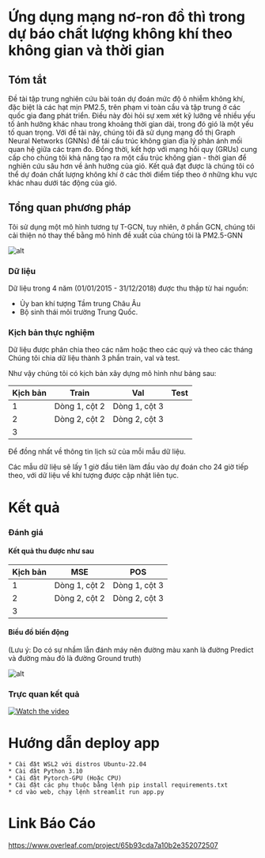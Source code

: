 # Ứng dụng mạng nơ-ron đồ thì trong dự báo chất lượng không khí theo không gian và thời gian

## Tóm tắt

Đề tài tập trung nghiên cứu bài toán dự đoán mức độ ô nhiễm không khí, đặc biệt
là các hạt mịn PM2.5, trên phạm vi toàn cầu và tập trung ở các quốc gia đang phát
triển. Điều này đòi hỏi sự xem xét kỹ lưỡng về nhiều yếu tố ảnh hưởng khác nhau
trong khoảng thời gian dài, trong đó gió là một yếu tố quan trọng. Với đề tài này,
chúng tôi đã sử dụng mạng đồ thị Graph Neural Networks (GNNs) để tái cấu trúc
không gian địa lý phản ánh mối quan hệ giữa các trạm đo. Đồng thời, kết hợp với
mạng hồi quy (GRUs) cung cấp cho chúng tôi khả năng tạo ra một cấu trúc không
gian - thời gian để nghiên cứu sâu hơn về ảnh hưởng của gió. Kết quả đạt được là
chúng tôi có thể dự đoán chất lượng không khí ở các thời điểm tiếp theo ở những
khu vực khác nhau dưới tác động của gió.

## Tổng quan phương pháp

Tôi sử dụng một mô hình tương tự T-GCN, tuy nhiên, ở phần GCN, chúng tôi cải thiện nó thay thế bằng mô hình đề xuất của chúng tôi là PM2.5-GNN

![alt](/image%20cap%20màn/slide_image/Đồ%20thị%20dự%20báo%20không%20gian%20và%20thời%20gian..png)

### Dữ liệu

Dữ liệu trong 4 năm (01/01/2015 - 31/12/2018) được thu thập từ hai nguồn: 
* Ủy ban khí tượng Tầm trung Châu Âu 
* Bộ sinh thái môi trường Trung Quốc.

### Kịch bản thực nghiệm

Dữ liệu được phân chia theo các năm hoặc theo các quý và theo các tháng
Chúng tôi chia dữ liệu thành 3 phần train, val và test. 

Như vậy chúng tôi có kịch bản xây dựng mô hình như bảng sau:

| Kịch bản | Train         | Val           | Test |
|----------|---------------|---------------|------|
| 1        | Dòng 1, cột 2 | Dòng 1, cột 3 |      |
| 2        | Dòng 2, cột 2 | Dòng 2, cột 3 |      |
| 3        |               |               |      |

Để đồng nhất về thông tin lịch sử của mỗi mẫu dữ liệu.

Các mẫu dữ liệu sẽ lấy 1 giờ đầu tiên làm đầu vào dự đoán cho 24 giờ tiếp theo, với dữ liệu về khí tượng được cập nhật liên tục.

# Kết quả

### Đánh giá

#### Kết quả thu được như sau

| Kịch bản | MSE           | POS           |
|----------|---------------|---------------|
| 1        | Dòng 1, cột 2 | Dòng 1, cột 3 |     
| 2        | Dòng 2, cột 2 | Dòng 2, cột 3 |      
| 3        |               |               |      

#### Biều đồ biến động 
(Lưu ý: Do có sự nhầm lẫn đánh máy nên đường màu xanh là đường Predict và đường màu đỏ là đường Ground truth)

![alt](image%20cap%20màn/result/gif/giff.gif)

### Trực quan kết quả


[![Watch the video](https://img.youtube.com/vi/yf3dzKN2ecI/maxresdefault.jpg)](https://youtu.be/yf3dzKN2ecI)

# Hướng dẫn deploy app 
    * Cài đặt WSL2 với distros Ubuntu-22.04
    * Cài đặt Python 3.10 
    * Cài đặt Pytorch-GPU (Hoặc CPU)
    * Cài đặt các phụ thuộc bằng lệnh pip install requirements.txt
    * cd vào web, chạy lệnh streamlit run app.py

# Link Báo Cáo
https://www.overleaf.com/project/65b93cda7a10b2e352072507
